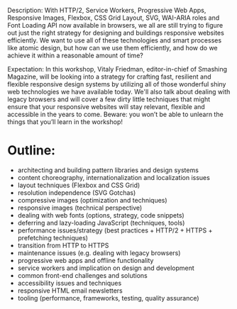 Description: With HTTP/2, Service Workers, Progressive Web Apps, Responsive Images, Flexbox, CSS Grid Layout, SVG, WAI-ARIA roles and Font Loading API now available in browsers, we all are still trying to figure out just the right strategy for designing and buildings responsive websites efficiently. We want to use all of these technologies and smart processes like atomic design, but how can we use them efficiently, and how do we achieve it within a reasonable amount of time?

Expectation: In this workshop, Vitaly Friedman, editor-in-chief of Smashing Magazine, will be looking into a strategy for crafting fast, resilient and flexible responsive design systems by utilizing all of those wonderful shiny web technologies we have available today. We'll also talk about dealing with legacy browsers and will cover a few dirty little techniques that might ensure that your responsive websites will stay relevant, flexible and accessible in the years to come. Beware: you won’t be able to unlearn the things that you’ll learn in the workshop!

# Outline:
- architecting and building pattern libraries and design systems
- content choreography, internationalization and localization issues
- layout techniques (Flexbox and CSS Grid)
- resolution independence (SVG Gotchas)
- compressive images (optimization and techniques)
- responsive images (technical perspective)
- dealing with web fonts (options, strategy, code snippets)
- deferring and lazy-loading JavaScript (techniques, tools)
- performance issues/strategy (best practices + HTTP/2 + HTTPS + prefetching techniques)
- transition from HTTP to HTTPS
- maintenance issues (e.g. dealing with legacy browsers)
- progressive web apps and offline functionality
- service workers and implication on design and development
- common front-end challenges and solutions
- accessibility issues and techniques
- responsive HTML email newsletters
- tooling (performance, frameworks, testing, quality assurance)
